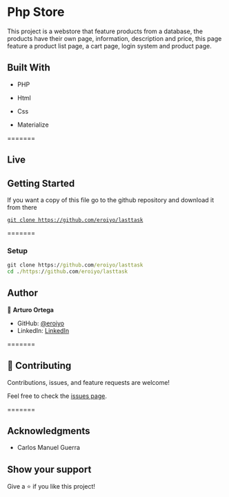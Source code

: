 # Php Store

This project is a webstore that feature products from a database, the products have their own page, information, description and price, this page feature a product list page, a cart page, login system and product page.



## Built With 

- PHP

- Html

- Css

- Materialize

=======

## Live

## Getting Started

If you want a copy of this file go to the github repository and download it from there

[`git clone https://github.com/eroiyo/lasttask`](https://github.com/eroiyo/lasttask)

=======

### Setup

```cmd
git clone https://github.com/eroiyo/lasttask
cd ./https://github.com/eroiyo/lasttask
```

## Author

👤 **Arturo Ortega**

- GitHub: [@eroiyo](github.com/eroiyo)
- LinkedIn: [LinkedIn](https://www.linkedin.com/in/carlos-arturo-ortega-guanipa-39a1a5204/)

=======

## 🤝 Contributing

Contributions, issues, and feature requests are welcome!

Feel free to check the [issues page](https://github.com/eroiyo/lasttask/issues/).

=======

## Acknowledgments

- Carlos Manuel Guerra

## Show your support

Give a ⭐️ if you like this project!
